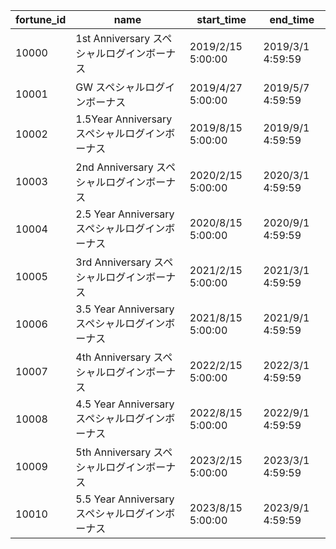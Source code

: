 |fortune_id|name|start_time|end_time|
| --- | --- | --- | --- |
|10000|1st Anniversary スペシャルログインボーナス|2019/2/15 5:00:00|2019/3/1 4:59:59|
|10001|GW スペシャルログインボーナス|2019/4/27 5:00:00|2019/5/7 4:59:59|
|10002|1.5Year Anniversary スペシャルログインボーナス|2019/8/15 5:00:00|2019/9/1 4:59:59|
|10003|2nd Anniversary スペシャルログインボーナス|2020/2/15 5:00:00|2020/3/1 4:59:59|
|10004|2.5 Year Anniversary スペシャルログインボーナス|2020/8/15 5:00:00|2020/9/1 4:59:59|
|10005|3rd Anniversary スペシャルログインボーナス|2021/2/15 5:00:00|2021/3/1 4:59:59|
|10006|3.5 Year Anniversary スペシャルログインボーナス|2021/8/15 5:00:00|2021/9/1 4:59:59|
|10007|4th Anniversary スペシャルログインボーナス|2022/2/15 5:00:00|2022/3/1 4:59:59|
|10008|4.5 Year Anniversary スペシャルログインボーナス|2022/8/15 5:00:00|2022/9/1 4:59:59|
|10009|5th Anniversary スペシャルログインボーナス|2023/2/15 5:00:00|2023/3/1 4:59:59|
|10010|5.5 Year Anniversary スペシャルログインボーナス|2023/8/15 5:00:00|2023/9/1 4:59:59|